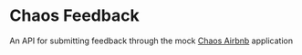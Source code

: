 # Chaos Feedback
An API for submitting feedback through the mock [Chaos Airbnb](https://github.com/KyleBurney/chaos-airbnb) application
